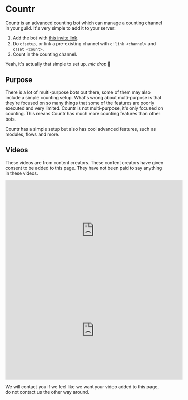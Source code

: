 # Countr

Countr is an advanced counting bot which can manage a counting channel in your guild. It's very simple to add it to your server:

1. Add the bot with [this invite link](https://discord.com/api/oauth2/authorize?client_id=467377486141980682&permissions=805334032&scope=bot%20applications.commands).
2. Do `c!setup`, or link a pre-existing channel with `c!link <channel>` and `c!set <count>`.
3. Count in the counting channel.

Yeah, it's actually that simple to set up. *mic drop* 🎤

## Purpose

There is a lot of multi-purpose bots out there, some of them may also include a simple counting setup. What's wrong about multi-purpose is that they're focused on so many things that some of the features are poorly executed and very limited. Countr is not multi-purpose, it's only focused on counting. This means Countr has much more counting features than other bots.

Countr has a simple setup but also has cool advanced features, such as modules, flows and more.

## Videos

These videos are from content creators. These content creators have given consent to be added to this page. They have not been paid to say anything in these videos.

<center>
<iframe width="560" height="315" src="https://www.youtube-nocookie.com/embed/JKKKHH6Q2S4?start=242" frameborder="0" allow="accelerometer; autoplay; clipboard-write; encrypted-media; gyroscope; picture-in-picture" allowfullscreen></iframe>
<iframe width="560" height="315" src="https://www.youtube-nocookie.com/embed/l8OQSRJtlXI" frameborder="0" allow="accelerometer; autoplay; clipboard-write; encrypted-media; gyroscope; picture-in-picture" allowfullscreen></iframe>
</center>

We will contact you if we feel like we want your video added to this page, do not contact us the other way around.
